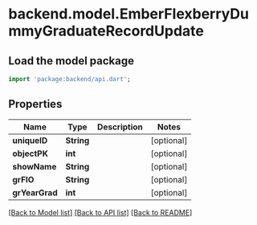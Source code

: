 # backend.model.EmberFlexberryDummyGraduateRecordUpdate

## Load the model package
```dart
import 'package:backend/api.dart';
```

## Properties
Name | Type | Description | Notes
------------ | ------------- | ------------- | -------------
**uniquelD** | **String** |  | [optional] 
**objectPK** | **int** |  | [optional] 
**showName** | **String** |  | [optional] 
**grFIO** | **String** |  | [optional] 
**grYearGrad** | **int** |  | [optional] 

[[Back to Model list]](../README.md#documentation-for-models) [[Back to API list]](../README.md#documentation-for-api-endpoints) [[Back to README]](../README.md)


